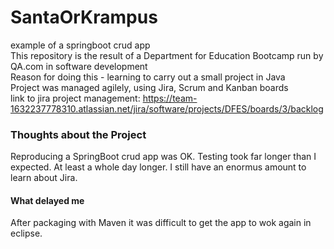 # SantaOrKrampus
example of a springboot crud app</br>
This repository is the result of a Department for Education Bootcamp run by QA.com in software development</br>
Reason for doing this - learning to carry out a small project in Java</br>
Project was managed agilely, using Jira, Scrum and Kanban boards</br>
link to jira project management: 
https://team-1632237778310.atlassian.net/jira/software/projects/DFES/boards/3/backlog </br>
<h3>Thoughts about the Project</h3>
Reproducing a SpringBoot crud app was OK. Testing took far longer than I expected. At least a whole day longer. I still have an enormus amount to learn about Jira.
<h4>What delayed me</h4>
After packaging with Maven it was difficult to get the app to wok again in eclipse.



